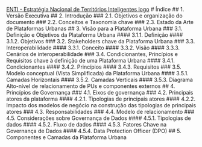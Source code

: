 [ENTI - Estratégia Nacional de Territórios Inteligentes logo]("image01")  # Índice  ## 1. Versão Executiva <!-- Page 6 -->  ## 2. Introdução <!-- Page 25 -->  ### 2.1. Objetivos e organização do documento <!-- Page 26 -->  ### 2.2. Conceitos e Taxonomia chave <!-- Page 27 -->  ### 2.3. Estado da Arte de Plataformas Urbanas <!-- Page 27 -->  ## 3. Visão para a Plataforma Urbana <!-- Page 29 -->  ### 3.1. Definição e Objetivos da Plataforma Urbana <!-- Page 30 -->  #### 3.1.1. Definição <!-- Page 30 -->  #### 3.1.2. Objetivos <!-- Page 30 -->  ### 3.2. Stakeholders chave da Plataforma Urbana <!-- Page 33 -->  ### 3.3. Interoperabilidade <!-- Page 34 -->  #### 3.3.1. Conceito <!-- Page 34 -->  #### 3.3.2. Visão <!-- Page 35 -->  #### 3.3.3. Cenários de interoperabilidade <!-- Page 37 -->  ### 3.4. Condicionantes, Princípios e Requisitos chave à definição de uma Plataforma Urbana <!-- Page 39 -->  #### 3.4.1. Condicionantes <!-- Page 40 -->  #### 3.4.2. Princípios <!-- Page 40 -->  #### 3.4.3. Requisitos <!-- Page 56 -->  ### 3.5. Modelo conceptual (Vista Simplificada) da Plataforma Urbana <!-- Page 59 -->  #### 3.5.1. Camadas Horizontais <!-- Page 61 -->  #### 3.5.2. Camadas Verticais <!-- Page 63 -->  #### 3.5.3. Diagrama Alto-nível de relacionamento de PUs e componentes externos <!-- Page 64 -->  ## 4. Princípios de Governança <!-- Page 66 -->  ### 4.1. Eixos de governança <!-- Page 67 -->  ### 4.2. Principais atores da plataforma <!-- Page 69 -->  #### 4.2.1. Tipologias de principais atores <!-- Page 69 -->  #### 4.2.2. Impacto dos modelos de negócio na construção das tipologias de principais atores <!-- Page 70 -->  ### 4.3. Responsabilidades <!-- Page 71 -->  ### 4.4. Modelo de relacionamento <!-- Page 74 -->  ### 4.5. Considerações sobre Governança de Dados <!-- Page 75 -->  #### 4.5.1. Tipologias de dados <!-- Page 77 -->  #### 4.5.2. Fluxo de dados <!-- Page 77 -->  #### 4.5.3. Fatores Chave na Governança de Dados <!-- Page 78 -->  #### 4.5.4. Data Protection Officer (DPO) <!-- Page 79 -->  ## 5. Componentes e Camadas da Plataforma Urbana <!-- Page 81 —>" <!-- 3 de 167 -->
